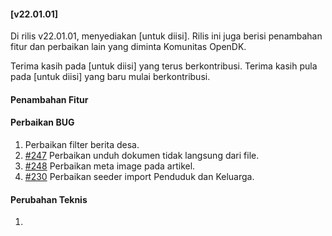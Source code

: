 #### [v22.01.01]

Di rilis v22.01.01, menyediakan [untuk diisi]. Rilis ini juga berisi penambahan fitur dan perbaikan lain yang diminta Komunitas OpenDK.

Terima kasih pada [untuk diisi] yang terus berkontribusi. Terima kasih pula pada [untuk diisi] yang baru mulai berkontribusi.

#### Penambahan Fitur

#### Perbaikan BUG

1. Perbaikan filter berita desa.
2. [#247](https://github.com/OpenSID/OpenDK/issues/247) Perbaikan unduh dokumen tidak langsung dari file.
3. [#248](https://github.com/OpenSID/OpenDK/issues/248) Perbaikan meta image pada artikel.
4. [#230](https://github.com/OpenSID/OpenDK/issues/230) Perbaikan seeder import Penduduk dan Keluarga.

#### Perubahan Teknis

1.
